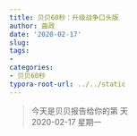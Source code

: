 ```yaml
---
title: 贝贝60秒：升级战争口头版
author: 曲政
date: '2020-02-17'
slug: 
tags:
- 
categories:
- 贝贝60秒
typora-root-url: ../../static
---
```

> 今天是贝贝报告给你的第  天   
> 2020-02-17 星期一 